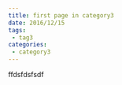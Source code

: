 ```yaml
---
title: first page in category3
date: 2016/12/15
tags:
 - tag3
categories:
 - category3
---
```



ffdsfdsfsdf